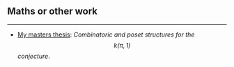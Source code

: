 
## Maths or other work
---

- [My masters thesis](assets/masters_thesis.pdf): *Combinatoric and poset structures for the $$k(\pi, 1)$$ conjecture*.

